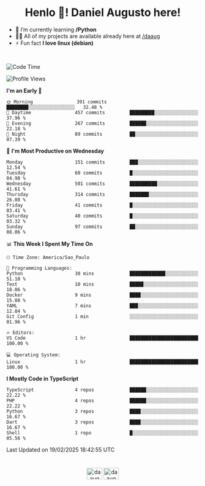 <h1 align="center">Henlo 👋! Daniel Augusto here!</h1>

- 🌱 I’m currently learning **/Python**
- 👨‍💻 All of my projects are available already here at [/daaug](https://github.com/daaug)
- ⚡ Fun fact **I love linux (debian)**
<h1></h1>

<!--START_SECTION:waka-->
![Code Time](http://img.shields.io/badge/Code%20Time-37%20hrs%2022%20mins-blue)

![Profile Views](http://img.shields.io/badge/Profile%20Views-0-blue)

**I'm an Early 🐤** 

```text
🌞 Morning                391 commits         ████████░░░░░░░░░░░░░░░░░   32.48 % 
🌆 Daytime                457 commits         █████████░░░░░░░░░░░░░░░░   37.96 % 
🌃 Evening                267 commits         ██████░░░░░░░░░░░░░░░░░░░   22.18 % 
🌙 Night                  89 commits          ██░░░░░░░░░░░░░░░░░░░░░░░   07.39 % 
```
📅 **I'm Most Productive on Wednesday** 

```text
Monday                   151 commits         ███░░░░░░░░░░░░░░░░░░░░░░   12.54 % 
Tuesday                  60 commits          █░░░░░░░░░░░░░░░░░░░░░░░░   04.98 % 
Wednesday                501 commits         ██████████░░░░░░░░░░░░░░░   41.61 % 
Thursday                 314 commits         ███████░░░░░░░░░░░░░░░░░░   26.08 % 
Friday                   41 commits          █░░░░░░░░░░░░░░░░░░░░░░░░   03.41 % 
Saturday                 40 commits          █░░░░░░░░░░░░░░░░░░░░░░░░   03.32 % 
Sunday                   97 commits          ██░░░░░░░░░░░░░░░░░░░░░░░   08.06 % 
```


📊 **This Week I Spent My Time On** 

```text
🕑︎ Time Zone: America/Sao_Paulo

💬 Programming Languages: 
Python                   30 mins             █████████████░░░░░░░░░░░░   51.10 % 
Text                     10 mins             █████░░░░░░░░░░░░░░░░░░░░   18.06 % 
Docker                   9 mins              ████░░░░░░░░░░░░░░░░░░░░░   15.08 % 
YAML                     7 mins              ███░░░░░░░░░░░░░░░░░░░░░░   12.84 % 
Git Config               1 min               ░░░░░░░░░░░░░░░░░░░░░░░░░   01.96 % 

🔥 Editors: 
VS Code                  1 hr                █████████████████████████   100.00 % 

💻 Operating System: 
Linux                    1 hr                █████████████████████████   100.00 % 
```

**I Mostly Code in TypeScript** 

```text
TypeScript               4 repos             ██████░░░░░░░░░░░░░░░░░░░   22.22 % 
PHP                      4 repos             ██████░░░░░░░░░░░░░░░░░░░   22.22 % 
Python                   3 repos             ████░░░░░░░░░░░░░░░░░░░░░   16.67 % 
Dart                     3 repos             ████░░░░░░░░░░░░░░░░░░░░░   16.67 % 
Shell                    1 repo              █░░░░░░░░░░░░░░░░░░░░░░░░   05.56 % 
```




 Last Updated on 19/02/2025 18:42:55 UTC
<!--END_SECTION:waka-->

<h1></h1>
<p align="center">
<a href="https://linkedin.com/in/daaug" target="blank"><img align="center" src="https://raw.githubusercontent.com/rahuldkjain/github-profile-readme-generator/master/src/images/icons/Social/linked-in-alt.svg" alt="daaug" height="30" width="40" /></a> 
<a href="https://www.hackerrank.com/daaug" target="blank"><img align="center" src="https://raw.githubusercontent.com/rahuldkjain/github-profile-readme-generator/master/src/images/icons/Social/hackerrank.svg" alt="daaug" height="30" width="40" /></a>
</p>
